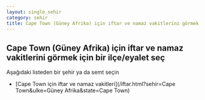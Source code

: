 ```yaml
---
layout: single_sehir
category: sehir
title: Cape Town (Güney Afrika) için iftar ve namaz vakitlerini görmek için bir ilçe/eyalet seç
---
```



## Cape Town (Güney Afrika) için iftar ve namaz vakitlerini görmek için bir ilçe/eyalet seç

Aşağıdaki listeden bir şehir ya da semt seçin


* [Cape Town için iftar ve namaz vakitleri](/iftar.html?sehir=Cape Town&ulke=Güney Afrika&state=Cape Town)
